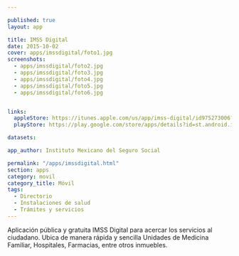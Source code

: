 ```yaml
---

published: true
layout: app 

title: IMSS Digital
date: 2015-10-02
cover: apps/imssdigital/foto1.jpg
screenshots:
  - apps/imssdigital/foto2.jpg
  - apps/imssdigital/foto3.jpg
  - apps/imssdigital/foto4.jpg
  - apps/imssdigital/foto5.jpg
  - apps/imssdigital/foto6.jpg


links:
  appleStore: https://itunes.apple.com/us/app/imss-digital/id975273006?mt=8
  playStore: https://play.google.com/store/apps/details?id=st.android.imsspublico

datasets:

app_author: Instituto Mexicano del Seguro Social 

permalink: "/apps/imssdigital.html"
section: apps
category: movil
category_title: Móvil
tags:
  - Directorio 
  - Instalaciones de salud
  - Trámites y servicios 
---
```


Aplicación pública y gratuita IMSS Digital para acercar los servicios al ciudadano. Ubica de manera rápida y sencilla Unidades de Medicina Familiar, Hospitales, Farmacias, entre otros inmuebles.
